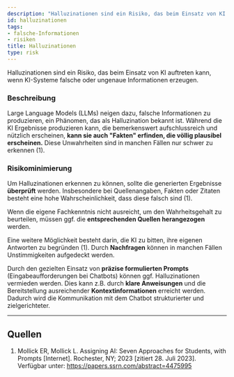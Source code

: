 ```yaml
---
description: "Halluzinationen sind ein Risiko, das beim Einsatz von KI auftreten kann, wenn KI-Systeme falsche oder ungenaue Informationen erzeugen."
id: halluzinationen
tags:
- falsche-Informationen
- risiken
title: Halluzinationen
type: risk
---
```


Halluzinationen sind ein Risiko, das beim Einsatz von KI auftreten kann, wenn KI-Systeme falsche oder ungenaue Informationen erzeugen.

### Beschreibung

Large Language Models (LLMs) neigen dazu, falsche Informationen zu produzieren, ein Phänomen, das als Halluzination bekannt ist. Während die KI Ergebnisse produzieren kann, die bemerkenswert aufschlussreich und nützlich erscheinen, **kann sie auch "Fakten" erfinden, die völlig plausibel erscheinen.** Diese Unwahrheiten sind in manchen Fällen nur schwer zu erkennen (1).


### Risikominimierung

Um Halluzinationen erkennen zu können, sollte die generierten Ergebnisse **überprüft** werden. Insbesondere bei Quellenangaben, Fakten oder Zitaten besteht eine hohe Wahrscheinlichkeit, dass diese falsch sind (1). 

Wenn die eigene Fachkenntnis nicht ausreicht, um den Wahrheitsgehalt zu beurteilen, müssen ggf. die **entsprechenden Quellen herangezogen** werden. 

Eine weitere Möglichkeit besteht darin, die KI zu bitten, ihre eigenen Antworten zu begründen (1). Durch **Nachfragen** können in manchen Fällen Unstimmigkeiten aufgedeckt werden.

Durch den gezielten Einsatz von **präzise formulierten Prompts** (Eingabeaufforderungen bei Chatbots) können ggf. Halluzinationen vermieden werden. Dies kann z.B. durch **klare Anweisungen** und die Bereitstellung ausreichender **Kontextinformationen** erreicht werden. Dadurch wird die Kommunikation mit dem Chatbot strukturierter und zielgerichteter.


---


## Quellen
1.	Mollick ER, Mollick L. Assigning AI: Seven Approaches for Students, with Prompts [Internet]. Rochester, NY; 2023 [zitiert 28. Juli 2023]. Verfügbar unter: https://papers.ssrn.com/abstract=4475995